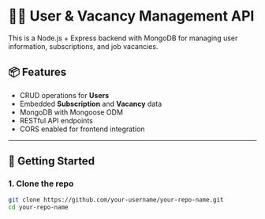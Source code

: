 # 🧑‍💼 User & Vacancy Management API

This is a Node.js + Express backend with MongoDB for managing user information, subscriptions, and job vacancies.

## 📦 Features

- CRUD operations for **Users**
- Embedded **Subscription** and **Vacancy** data
- MongoDB with Mongoose ODM
- RESTful API endpoints
- CORS enabled for frontend integration

---

## 🚀 Getting Started

### 1. Clone the repo

```bash
git clone https://github.com/your-username/your-repo-name.git
cd your-repo-name
